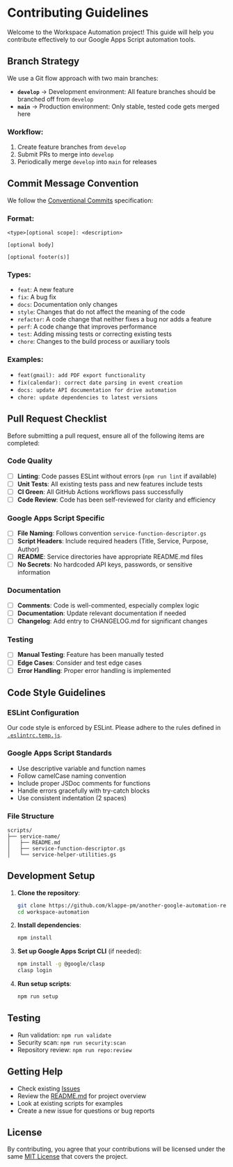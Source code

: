# Contributing Guidelines

Welcome to the Workspace Automation project! This guide will help you contribute effectively to our Google Apps Script automation tools.

## Branch Strategy

We use a Git flow approach with two main branches:

- **`develop`** → Development environment: All feature branches should be branched off from `develop`
- **`main`** → Production environment: Only stable, tested code gets merged here

### Workflow:
1. Create feature branches from `develop`
2. Submit PRs to merge into `develop`
3. Periodically merge `develop` into `main` for releases

## Commit Message Convention

We follow the [Conventional Commits](https://www.conventionalcommits.org/) specification:

### Format:
```
<type>[optional scope]: <description>

[optional body]

[optional footer(s)]
```

### Types:
- `feat`: A new feature
- `fix`: A bug fix
- `docs`: Documentation only changes
- `style`: Changes that do not affect the meaning of the code
- `refactor`: A code change that neither fixes a bug nor adds a feature
- `perf`: A code change that improves performance
- `test`: Adding missing tests or correcting existing tests
- `chore`: Changes to the build process or auxiliary tools

### Examples:
- `feat(gmail): add PDF export functionality`
- `fix(calendar): correct date parsing in event creation`
- `docs: update API documentation for drive automation`
- `chore: update dependencies to latest versions`

## Pull Request Checklist

Before submitting a pull request, ensure all of the following items are completed:

### Code Quality
- [ ] **Linting**: Code passes ESLint without errors (`npm run lint` if available)
- [ ] **Unit Tests**: All existing tests pass and new features include tests
- [ ] **CI Green**: All GitHub Actions workflows pass successfully
- [ ] **Code Review**: Code has been self-reviewed for clarity and efficiency

### Google Apps Script Specific
- [ ] **File Naming**: Follows convention `service-function-descriptor.gs`
- [ ] **Script Headers**: Include required headers (Title, Service, Purpose, Author)
- [ ] **README**: Service directories have appropriate README.md files
- [ ] **No Secrets**: No hardcoded API keys, passwords, or sensitive information

### Documentation
- [ ] **Comments**: Code is well-commented, especially complex logic
- [ ] **Documentation**: Update relevant documentation if needed
- [ ] **Changelog**: Add entry to CHANGELOG.md for significant changes

### Testing
- [ ] **Manual Testing**: Feature has been manually tested
- [ ] **Edge Cases**: Consider and test edge cases
- [ ] **Error Handling**: Proper error handling is implemented

## Code Style Guidelines

### ESLint Configuration
Our code style is enforced by ESLint. Please adhere to the rules defined in [`.eslintrc.temp.js`](./.eslintrc.temp.js).

### Google Apps Script Standards
- Use descriptive variable and function names
- Follow camelCase naming convention
- Include proper JSDoc comments for functions
- Handle errors gracefully with try-catch blocks
- Use consistent indentation (2 spaces)

### File Structure
```
scripts/
├── service-name/
│   ├── README.md
│   ├── service-function-descriptor.gs
│   └── service-helper-utilities.gs
```

## Development Setup

1. **Clone the repository**:
   ```bash
   git clone https://github.com/klappe-pm/another-google-automation-repo.git
   cd workspace-automation
   ```

2. **Install dependencies**:
   ```bash
   npm install
   ```

3. **Set up Google Apps Script CLI** (if needed):
   ```bash
   npm install -g @google/clasp
   clasp login
   ```

4. **Run setup scripts**:
   ```bash
   npm run setup
   ```

## Testing

- Run validation: `npm run validate`
- Security scan: `npm run security:scan`
- Repository review: `npm run repo:review`

## Getting Help

- Check existing [Issues](https://github.com/klappe-pm/another-google-automation-repo/issues)
- Review the [README.md](./README.md) for project overview
- Look at existing scripts for examples
- Create a new issue for questions or bug reports

## License

By contributing, you agree that your contributions will be licensed under the same [MIT License](./LICENSE.md) that covers the project.
